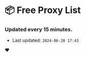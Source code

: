 # :package: Free Proxy List
### Updated every 15 minutes.

- Last updated: `2024-06-20 17:43`

:heart:

